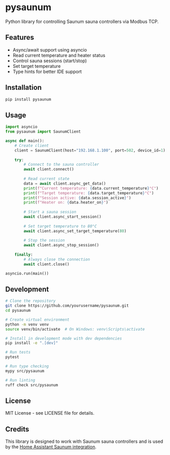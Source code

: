 # pysaunum

Python library for controlling Saunum sauna controllers via Modbus TCP.

## Features

- Async/await support using asyncio
- Read current temperature and heater status
- Control sauna sessions (start/stop)
- Set target temperature
- Type hints for better IDE support

## Installation

```bash
pip install pysaunum
```

## Usage

```python
import asyncio
from pysaunum import SaunumClient

async def main():
    # Create client
    client = SaunumClient(host="192.168.1.100", port=502, device_id=1)
    
    try:
        # Connect to the sauna controller
        await client.connect()
        
        # Read current state
        data = await client.async_get_data()
        print(f"Current temperature: {data.current_temperature}°C")
        print(f"Target temperature: {data.target_temperature}°C")
        print(f"Session active: {data.session_active}")
        print(f"Heater on: {data.heater_on}")
        
        # Start a sauna session
        await client.async_start_session()
        
        # Set target temperature to 80°C
        await client.async_set_target_temperature(80)
        
        # Stop the session
        await client.async_stop_session()
        
    finally:
        # Always close the connection
        await client.close()

asyncio.run(main())
```

## Development

```bash
# Clone the repository
git clone https://github.com/yourusername/pysaunum.git
cd pysaunum

# Create virtual environment
python -m venv venv
source venv/bin/activate  # On Windows: venv\Scripts\activate

# Install in development mode with dev dependencies
pip install -e ".[dev]"

# Run tests
pytest

# Run type checking
mypy src/pysaunum

# Run linting
ruff check src/pysaunum
```

## License

MIT License - see LICENSE file for details.

## Credits

This library is designed to work with Saunum sauna controllers and is used by the 
[Home Assistant Saunum integration](https://www.home-assistant.io/integrations/saunum/).
